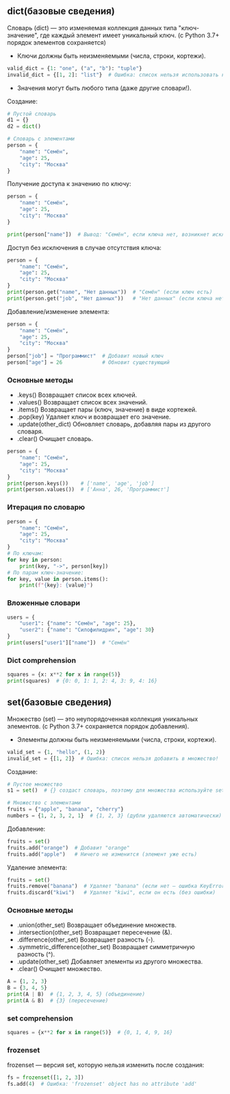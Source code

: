 ## dict(базовые сведения)
Словарь (dict) — это изменяемая коллекция данных типа "ключ-значение", где каждый элемент имеет уникальный ключ.
(c Python 3.7+ порядок элементов сохраняется)

- Ключи должны быть неизменяемыми (числа, строки, кортежи).
```python
valid_dict = {1: "one", ("a", "b"): "tuple"}
invalid_dict = {[1, 2]: "list"}  # Ошибка: список нельзя использовать как ключ
```
- Значения могут быть любого типа (даже другие словари!).

Создание:
```python
# Пустой словарь
d1 = {}
d2 = dict()

# Словарь с элементами
person = {
    "name": "Семён",
    "age": 25,
    "city": "Москва"
}
```

Получение доступа к значению по ключу:
```python
person = {
    "name": "Семён",
    "age": 25,
    "city": "Москва"
}

print(person["name"])  # Вывод: "Семён", если ключа нет, возникнет исключение KeyError.
```

Доступ без исключения в случае отсутствия ключа: 
```python
person = {
    "name": "Семён",
    "age": 25,
    "city": "Москва"
}
print(person.get("name", "Нет данных"))  # "Семён" (если ключ есть)
print(person.get("job", "Нет данных"))   # "Нет данных" (если ключа нет), по умолчанию None
```

Добавление/изменение элемента:
```python
person = {
    "name": "Семён",
    "age": 25,
    "city": "Москва"
}
person["job"] = "Программист"  # Добавит новый ключ
person["age"] = 26             # Обновит существующий
```

### Основные методы

- .keys()	Возвращает список всех ключей.
- .values()	Возвращает список всех значений.
- .items()	Возвращает пары (ключ, значение) в виде кортежей.
- .pop(key)	Удаляет ключ и возвращает его значение.
- .update(other_dict) Обновляет словарь, добавляя пары из другого словаря.
- .clear()	Очищает словарь.

```python
person = {
    "name": "Семён",
    "age": 25,
    "city": "Москва"
}
print(person.keys())    # ['name', 'age', 'job']
print(person.values())  # ['Анна', 26, 'Программист']
```

### Итерация по словарю
```python
person = {
    "name": "Семён",
    "age": 25,
    "city": "Москва"
}
# По ключам:
for key in person:
    print(key, "->", person[key])
# По парам ключ-значение:
for key, value in person.items():
    print(f"{key}: {value}")
```

### Вложенные словари
```python
users = {
    "user1": {"name": "Семён", "age": 25},
    "user2": {"name": "Силофилидрин", "age": 30}
}
print(users["user1"]["name"])  # "Семён"
```

### Dict comprehension
```python
squares = {x: x**2 for x in range(5)}
print(squares)  # {0: 0, 1: 1, 2: 4, 3: 9, 4: 16}
```

## set(базовые сведения)
Множество (set) — это неупорядоченная коллекция уникальных элементов.
(c Python 3.7+ сохраняется порядок добавления).

- Элементы должны быть неизменяемыми (числа, строки, кортежи).
```python
valid_set = {1, "hello", (1, 2)}
invalid_set = {[1, 2]}  # Ошибка: список нельзя добавить в множество!
```

Создание:
```python
# Пустое множество
s1 = set()  # {} создаст словарь, поэтому для множества используйте set()

# Множество с элементами
fruits = {"apple", "banana", "cherry"}
numbers = {1, 2, 3, 2, 1}  # {1, 2, 3} (дубли удаляются автоматически)
```

Добавление:
```python
fruits = set()
fruits.add("orange")  # Добавит "orange"
fruits.add("apple")   # Ничего не изменится (элемент уже есть)
```

Удаление элемента:
```python
fruits = set()
fruits.remove("banana")  # Удаляет "banana" (если нет — ошибка KeyError)
fruits.discard("kiwi")   # Удаляет "kiwi", если он есть (без ошибки)
```

### Основные методы

- .union(other_set)	Возвращает объединение множеств.
- .intersection(other_set)	Возвращает пересечение (&).
- .difference(other_set)	Возвращает разность (-).
- .symmetric_difference(other_set)	Возвращает симметричную разность (^).
- .update(other_set)	Добавляет элементы из другого множества.
- .clear()	Очищает множество.

```python
A = {1, 2, 3}
B = {3, 4, 5}
print(A | B)  # {1, 2, 3, 4, 5} (объединение)
print(A & B)  # {3} (пересечение)
```

### set comprehension
```python
squares = {x**2 for x in range(5)}  # {0, 1, 4, 9, 16}
```

### frozenset
frozenset — версия set, которую нельзя изменить после создания:
```python
fs = frozenset([1, 2, 3])
fs.add(4)  # Ошибка: 'frozenset' object has no attribute 'add'
```